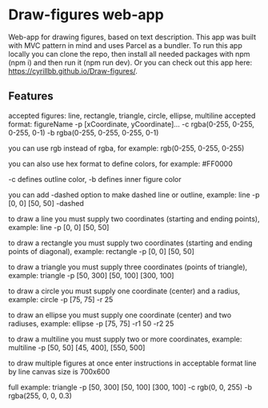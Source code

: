 # Draw-figures web-app

Web-app for drawing figures, based on text description. This app was built with MVC pattern in mind and uses Parcel as a bundler.
To run this app locally you can clone the repo, then install all needed packages with npm (npm i) and then run it (npm run dev).
Or you can check out this app here: https://cyrillbb.github.io/Draw-figures/.

## Features

accepted figures: line, rectangle, triangle, circle, ellipse, multiline
accepted format:
figureName -p [xCoordinate, yCoordinate]... -c rgba(0-255, 0-255, 0-255, 0-1) -b rgba(0-255, 0-255, 0-255, 0-1)

 you can use rgb instead of rgba, for example: rgb(0-255, 0-255, 0-255)

 you can also use hex format to define colors, for example: #FF0000

-c defines outline color, -b defines inner figure color

you can add -dashed option to make dashed line or outline, example:
line -p [0, 0] [50, 50] -dashed

to draw a line you must supply two coordinates (starting and ending points), example:
line -p [0, 0] [50, 50]

to draw a rectangle you must supply two coordinates (starting and ending points of diagonal), example:
rectangle -p [0, 0] [50, 50]

to draw a triangle you must supply three coordinates (points of triangle), example:
triangle -p [50, 300] [50, 100] [300, 100]

to draw a circle you must supply one coordinate (center) and a radius, example:
circle -p [75, 75] -r 25

to draw an ellipse you must supply one coordinate (center) and two radiuses, example:
ellipse -p [75, 75] -r1 50 -r2 25

to draw a multiline you must supply two or more coordinates, example:
multiline -p [50, 50] [45, 400], [550, 500]

to draw multiple figures at once enter instructions in acceptable format line by line
canvas size is 700x600

full example: triangle -p [50, 300] [50, 100] [300, 100] -c rgb(0, 0, 255) -b rgba(255, 0, 0, 0.3)